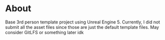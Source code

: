 # About

Base 3rd person template project using Unreal Engine 5. Currently, I did not submit all the asset files since those are just the default template files. May consider GitLFS or something later idk